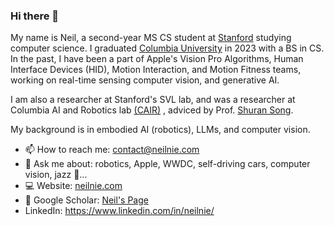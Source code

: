 ### Hi there 👋

My name is Neil, a second-year MS CS student at [Stanford](www.stanford.edu) studying computer science. I graduated [Columbia University](https://www.engineering.columbia.edu/) in 2023 with a BS in CS. In the past, I have been a part of Apple's Vision Pro Algorithms, Human Interface Devices (HID), Motion Interaction, and Motion Fitness teams, working on real-time sensing computer vision, and generative AI.

I am also a researcher at Stanford's SVL lab, and was a researcher at Columbia AI and Robotics lab [(CAIR)](https://cair.cs.columbia.edu/) , adviced by Prof. [Shuran Song](https://www.cs.columbia.edu/~shurans/index.html). 

My background is in embodied AI (robotics), LLMs, and computer vision.

- 📫 How to reach me: contact@neilnie.com
- 💬 Ask me about: robotics, Apple, WWDC, self-driving cars, computer vision, jazz 🎷...
- 💻 Website: [neilnie.com](neilnie.com)
- 📄 Google Scholar: [Neil's Page](https://scholar.google.com/citations?user=-xDeBSYAAAAJ&hl=en)
- LinkedIn: https://www.linkedin.com/in/neilnie/

<!--
**NeilNie/NeilNie** is a ✨ _special_ ✨ repository because its `README.md` (this file) appears on your GitHub profile.

Here are some ideas to get you started:

- 🔭 I’m currently working on ...
- 🌱 I’m currently learning ...
- 👯 I’m looking to collaborate on ...
- 🤔 I’m looking for help with ...
- 💬 Ask me about ...
- 📫 How to reach me: ...
- 😄 Pronouns: ...
- ⚡ Fun fact: ...
-->
